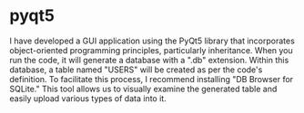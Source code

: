 # pyqt5
I have developed a GUI application using the PyQt5 library that incorporates object-oriented programming principles, particularly inheritance. When you run the code, it will generate a database with a ".db" extension. Within this database, a table named "USERS" will be created as per the code's definition. To facilitate this process, I recommend installing "DB Browser for SQLite." This tool allows us to visually examine the generated table and easily upload various types of data into it.
